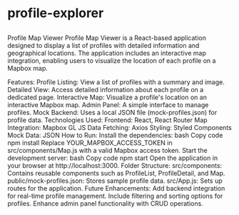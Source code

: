 # profile-explorer
## 
Profile Map Viewer
Profile Map Viewer is a React-based application designed to display a list of profiles with detailed information and geographical locations. The application includes an interactive map integration, enabling users to visualize the location of each profile on a Mapbox map.

Features:
Profile Listing: View a list of profiles with a summary and image.
Detailed View: Access detailed information about each profile on a dedicated page.
Interactive Map: Visualize a profile's location on an interactive Mapbox map.
Admin Panel: A simple interface to manage profiles.
Mock Backend: Uses a local JSON file (mock-profiles.json) for profile data.
Technologies Used:
Frontend: React, React Router
Map Integration: Mapbox GL JS
Data Fetching: Axios
Styling: Styled Components
Mock Data: JSON
How to Run:
Install the dependencies:
bash
Copy code
npm install
Replace YOUR_MAPBOX_ACCESS_TOKEN in src/components/Map.js with a valid Mapbox access token.
Start the development server:
bash
Copy code
npm start
Open the application in your browser at http://localhost:3000.
Folder Structure:
src/components: Contains reusable components such as ProfileList, ProfileDetail, and Map.
public/mock-profiles.json: Stores sample profile data.
src/App.js: Sets up routes for the application.
Future Enhancements:
Add backend integration for real-time profile management.
Include filtering and sorting options for profiles.
Enhance admin panel functionality with CRUD operations.





